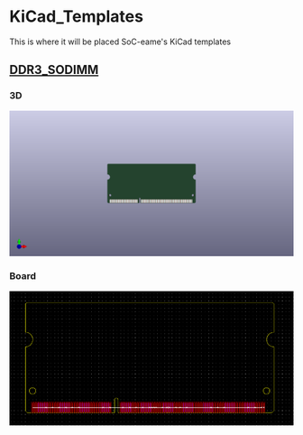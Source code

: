 # KiCad_Templates
 This is where it will be placed SoC-eame's KiCad templates

## [DDR3_SODIMM](/DDR3_SODIMM)
### 3D
![DDR3_SODIMM](icon.png)
### Board
![DDR3_SODIMM](DDR3_SODIMM/meta/brd.PNG)